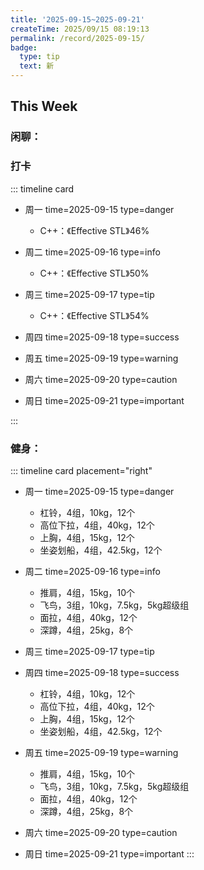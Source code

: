 ```yaml
---
title: '2025-09-15~2025-09-21'
createTime: 2025/09/15 08:19:13
permalink: /record/2025-09-15/
badge:
  type: tip
  text: 新
---
```



## This Week

### 闲聊：


### 打卡

::: timeline card
- 周一
  time=2025-09-15 type=danger

    - C++：《Effective STL》46%


- 周二
  time=2025-09-16 type=info

  - C++：《Effective STL》50%

- 周三
  time=2025-09-17 type=tip

   - C++：《Effective STL》54%


- 周四
  time=2025-09-18 type=success





- 周五
  time=2025-09-19 type=warning



- 周六
  time=2025-09-20 type=caution



- 周日
  time=2025-09-21 type=important


:::



### 健身：

::: timeline card placement="right"
- 周一
  time=2025-09-15 type=danger

  - 杠铃，4组，10kg，12个
  - 高位下拉，4组，40kg，12个
  - 上胸，4组，15kg，12个
  - 坐姿划船，4组，42.5kg，12个

- 周二
  time=2025-09-16 type=info

  - 推肩，4组，15kg，10个
  - 飞鸟，3组，10kg，7.5kg，5kg超级组
  - 面拉，4组，40kg，12个
  - 深蹲，4组，25kg，8个


- 周三
  time=2025-09-17 type=tip



- 周四
  time=2025-09-18 type=success

  - 杠铃，4组，10kg，12个
  - 高位下拉，4组，40kg，12个
  - 上胸，4组，15kg，12个
  - 坐姿划船，4组，42.5kg，12个

- 周五
  time=2025-09-19 type=warning

  - 推肩，4组，15kg，10个
  - 飞鸟，3组，10kg，7.5kg，5kg超级组
  - 面拉，4组，40kg，12个
  - 深蹲，4组，25kg，8个

- 周六
  time=2025-09-20 type=caution



- 周日
  time=2025-09-21 type=important
:::


